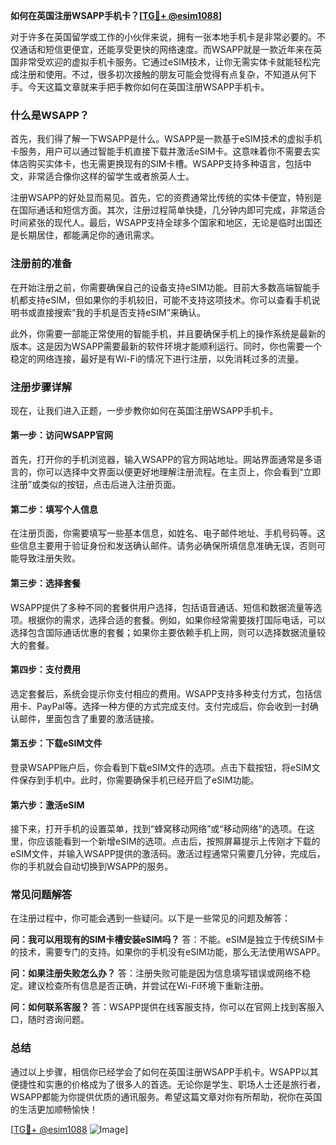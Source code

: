 **如何在英国注册WSAPP手机卡？[[TG💪+ @esim1088](https://t.me/s/esim1088)]**

对于许多在英国留学或工作的小伙伴来说，拥有一张本地手机卡是非常必要的。不仅通话和短信更便宜，还能享受更快的网络速度。而WSAPP就是一款近年来在英国非常受欢迎的虚拟手机卡服务。它通过eSIM技术，让你无需实体卡就能轻松完成注册和使用。不过，很多初次接触的朋友可能会觉得有点复杂，不知道从何下手。今天这篇文章就来手把手教你如何在英国注册WSAPP手机卡。

### 什么是WSAPP？

首先，我们得了解一下WSAPP是什么。WSAPP是一款基于eSIM技术的虚拟手机卡服务，用户可以通过智能手机直接下载并激活eSIM卡。这意味着你不需要去实体店购买实体卡，也无需更换现有的SIM卡槽。WSAPP支持多种语言，包括中文，非常适合像你这样的留学生或者旅英人士。

注册WSAPP的好处显而易见。首先，它的资费通常比传统的实体卡便宜，特别是在国际通话和短信方面。其次，注册过程简单快捷，几分钟内即可完成，非常适合时间紧张的现代人。最后，WSAPP支持全球多个国家和地区，无论是临时出国还是长期居住，都能满足你的通讯需求。

### 注册前的准备

在开始注册之前，你需要确保自己的设备支持eSIM功能。目前大多数高端智能手机都支持eSIM，但如果你的手机较旧，可能不支持这项技术。你可以查看手机说明书或直接搜索“我的手机是否支持eSIM”来确认。

此外，你需要一部能正常使用的智能手机，并且要确保手机上的操作系统是最新的版本。这是因为WSAPP需要最新的软件环境才能顺利运行。同时，你也需要一个稳定的网络连接，最好是有Wi-Fi的情况下进行注册，以免消耗过多的流量。

### 注册步骤详解

现在，让我们进入正题，一步步教你如何在英国注册WSAPP手机卡。

#### 第一步：访问WSAPP官网

首先，打开你的手机浏览器，输入WSAPP的官方网站地址。网站界面通常是多语言的，你可以选择中文界面以便更好地理解注册流程。在主页上，你会看到“立即注册”或类似的按钮，点击后进入注册页面。

#### 第二步：填写个人信息

在注册页面，你需要填写一些基本信息，如姓名、电子邮件地址、手机号码等。这些信息主要用于验证身份和发送确认邮件。请务必确保所填信息准确无误，否则可能导致注册失败。

#### 第三步：选择套餐

WSAPP提供了多种不同的套餐供用户选择，包括语音通话、短信和数据流量等选项。根据你的需求，选择合适的套餐。例如，如果你经常需要拨打国际电话，可以选择包含国际通话优惠的套餐；如果你主要依赖手机上网，则可以选择数据流量较大的套餐。

#### 第四步：支付费用

选定套餐后，系统会提示你支付相应的费用。WSAPP支持多种支付方式，包括信用卡、PayPal等。选择一种方便的方式完成支付。支付完成后，你会收到一封确认邮件，里面包含了重要的激活链接。

#### 第五步：下载eSIM文件

登录WSAPP账户后，你会看到下载eSIM文件的选项。点击下载按钮，将eSIM文件保存到手机中。此时，你需要确保手机已经开启了eSIM功能。

#### 第六步：激活eSIM

接下来，打开手机的设置菜单，找到“蜂窝移动网络”或“移动网络”的选项。在这里，你应该能看到一个新增eSIM的选项。点击后，按照屏幕提示上传刚才下载的eSIM文件，并输入WSAPP提供的激活码。激活过程通常只需要几分钟，完成后，你的手机就会自动切换到WSAPP的服务。

### 常见问题解答

在注册过程中，你可能会遇到一些疑问。以下是一些常见的问题及解答：

**问：我可以用现有的SIM卡槽安装eSIM吗？**
答：不能。eSIM是独立于传统SIM卡的技术，需要专门的支持。如果你的手机没有eSIM功能，那么无法使用WSAPP。

**问：如果注册失败怎么办？**
答：注册失败可能是因为信息填写错误或网络不稳定。建议检查所有信息是否正确，并尝试在Wi-Fi环境下重新注册。

**问：如何联系客服？**
答：WSAPP提供在线客服支持，你可以在官网上找到客服入口，随时咨询问题。

### 总结

通过以上步骤，相信你已经学会了如何在英国注册WSAPP手机卡。WSAPP以其便捷性和实惠的价格成为了很多人的首选。无论你是学生、职场人士还是旅行者，WSAPP都能为你提供优质的通讯服务。希望这篇文章对你有所帮助，祝你在英国的生活更加顺畅愉快！

[[TG💪+ @esim1088](https://t.me/s/esim1088) ![Image](https://i.postimg.cc/4NQfJmqS/Snipaste-2025-05-13-00-14-12.png)]